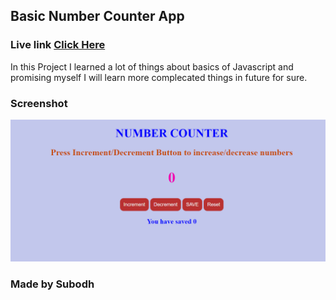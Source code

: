 ## Basic Number Counter App

### Live link [Click Here](https://numcounterr.netlify.app/)

In this Project I learned a lot of things about basics of Javascript and promising myself I will learn more complecated things in future for sure.


### Screenshot

![Project](./Image/Screenshot%20(32).png)

### Made by Subodh
